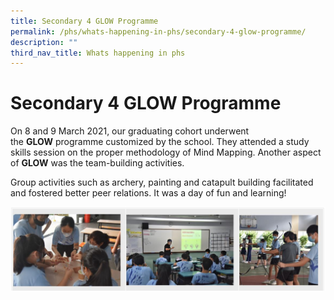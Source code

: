 ```yaml
---
title: Secondary 4 GLOW Programme
permalink: /phs/whats-happening-in-phs/secondary-4-glow-programme/
description: ""
third_nav_title: Whats happening in phs
---
```

# **Secondary 4 GLOW Programme**
  
On 8 and 9 March 2021, our graduating cohort underwent the **GLOW** programme customized by the school. They attended a study skills session on the proper methodology of Mind Mapping. Another aspect of **GLOW** was the team-building activities. 

Group activities such as archery, painting and catapult building facilitated and fostered better peer relations. It was a day of fun and learning!

![](/images/sec4.jpg)